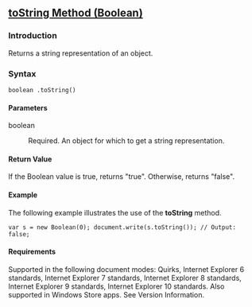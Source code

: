 ## [toString Method (Boolean)](toString-Method__Boolean.html)

### Introduction 

 Returns a string representation of an object.

### Syntax 

```
boolean .toString()
```

#### Parameters 

<div id="sectionSection0" class="section" name="collapseableSection" style="" expanded="true">
  <dl class="authored">
    <dt>
      <span class="parameter" sdata="paramReference" xmlns:util="util">boolean</span>
    </dt>
    <dd>
      <p xmlns:util="util">
        Required. An object for which to get a string representation.
      </p>
    </dd>
  </dl>
</div>

#### Return Value 

<div id="returnValueSection" class="section" name="collapseableSection" style="">
  <p xmlns:util="util">
    If the Boolean value is <span sdata="langKeyword" value="true"><span class="keyword">true</span></span>, returns "true". Otherwise, returns "false".
  </p>
</div>

#### Example 

<p xmlns:util="util">
  The following example illustrates the use of the <b>toString</b> method.
</p>

```
var s = new Boolean(0); document.write(s.toString()); // Output: false;
```

#### Requirements 

<div id="requirementsTitleSection" class="section" name="collapseableSection" style="">
  <p xmlns:util="util"></p>
  <p>
    Supported in the following document modes: Quirks, Internet Explorer 6 standards, Internet Explorer 7 standards, Internet Explorer 8 standards, Internet Explorer 9 standards, Internet Explorer 10
    standards. Also supported in Windows Store apps. See Version Information.
  </p>
</div>

